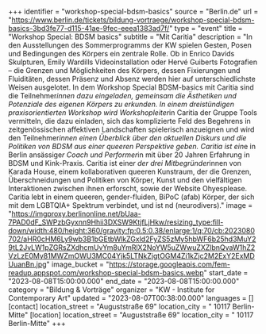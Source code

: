 +++
identifier = "workshop-special-bdsm-basics"
source = "Berlin.de"
url = "https://www.berlin.de/tickets/bildung-vortraege/workshop-special-bdsm-basics-3bd3fe77-d115-41ae-9fec-eeea1383ad7f/"
type = "event"
title = "Workshop Special: BDSM basics"
subtitle = "Mit Caritia"
description = "In den Ausstellungen des Sommerprogramms der KW spielen Gesten, Posen und Bedingungen des Körpers ein zentrale Rolle. Ob in Enrico Davids Skulpturen, Emily Wardills Videoinstallation oder Hervé Guiberts Fotografien – die Grenzen und Möglichkeiten des Körpers, dessen Fixierungen und Fluiditäten, dessen Präsenz und Absenz werden hier auf unterschiedlichste Weisen ausgelotet. In dem Workshop Special BDSM-basics mit Caritia sind die Teilnehmer*innen dazu eingeladen, gemeinsam die Ästhetiken und Potenziale des eigenen Körpers zu erkunden. In einem dreistündigen praxisorientierten Workshop wird Workshopleiter*in Caritia der Gruppe Tools vermitteln, die dazu einladen, sich das komplizierte Feld des Begehrens in zeitgenössischen affektiven Landschaften spielerisch anzueignen und wird den Teilnehmer*innen einen Überblick über den aktuellen Diskurs und die Politiken von BDSM aus einer queeren Perspektive geben. Caritia ist ein*e in Berlin ansässige*r Coach und Performer*in mit über 20 Jahren Erfahrung in BDSM und Kink-Praxis. Caritia ist eine*r der drei Mitbegründer*innen von Karada House, einem kollaborativen queeren Kunstraum, der die Grenzen, Überschneidungen und Politiken von Körper, Kunst und den vielfältigen Interaktionen zwischen ihnen erforscht, sowie der Website Ohyesplease. Caritia lebt in einem queeren, gender-fluiden, BiPoC (afab) Körper, der sich mit dem LGBTQIA+ Spektrum verbindet, und ist nd (neurodivers)."
image = "https://imgproxy.berlinonline.net/bUaa-7PAD0dF_SWPzbGyxnn9Hhii3DXSW9KtjfLjHkw/resizing_type:fill-down/width:480/height:360/gravity:fp:0.5:0.38/enlarge:1/q:70/cb:2023080702/aHR0cHM6Ly9wb3B1bGEtbWlkZGxld2FyZS5zMy5hbWF6b25hd3MuY29tL2JvLW1pZGRsZXdhcmUvYm8uYmRlX2NoYW5uZWwuZXZlbnQvaW1hZ2VzLzE0My81MWZmOWU3MC04Yjk5LTNkZjgtOGM4Zi1kZjc2M2ExY2ExMDUuanBn.jpg"
image_bucket = "https://storage.googleapis.com/fem-readup.appspot.com/workshop-special-bdsm-basics.webp"
start_date = "2023-08-08T15:00:00.000"
end_date = "2023-08-08T15:00:00.000"
category = "Bildung & Vorträge"
organizer = "KW - Institute for Contemporary Art"
updated = "2023-08-07T00:38:00.000"
languages = []
[contact]
location_street = "Auguststraße 69"
location_city = " 10117 Berlin-Mitte"
[location]
location_street = "Auguststraße 69"
location_city = " 10117 Berlin-Mitte"
+++